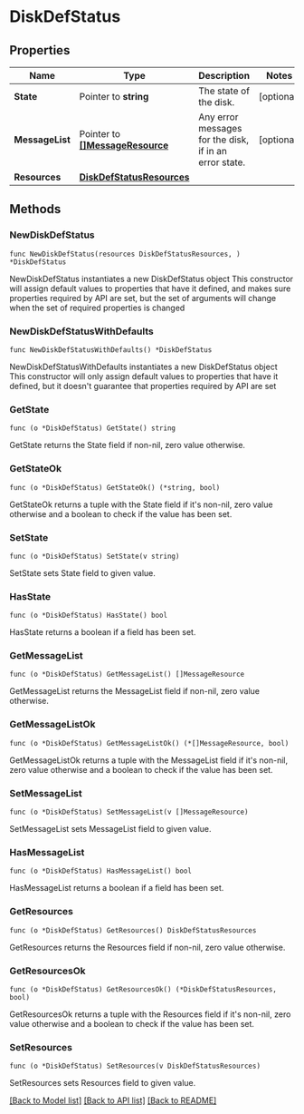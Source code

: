 # DiskDefStatus

## Properties

Name | Type | Description | Notes
------------ | ------------- | ------------- | -------------
**State** | Pointer to **string** | The state of the disk. | [optional] 
**MessageList** | Pointer to [**[]MessageResource**](MessageResource.md) | Any error messages for the disk, if in an error state. | [optional] 
**Resources** | [**DiskDefStatusResources**](DiskDefStatusResources.md) |  | 

## Methods

### NewDiskDefStatus

`func NewDiskDefStatus(resources DiskDefStatusResources, ) *DiskDefStatus`

NewDiskDefStatus instantiates a new DiskDefStatus object
This constructor will assign default values to properties that have it defined,
and makes sure properties required by API are set, but the set of arguments
will change when the set of required properties is changed

### NewDiskDefStatusWithDefaults

`func NewDiskDefStatusWithDefaults() *DiskDefStatus`

NewDiskDefStatusWithDefaults instantiates a new DiskDefStatus object
This constructor will only assign default values to properties that have it defined,
but it doesn't guarantee that properties required by API are set

### GetState

`func (o *DiskDefStatus) GetState() string`

GetState returns the State field if non-nil, zero value otherwise.

### GetStateOk

`func (o *DiskDefStatus) GetStateOk() (*string, bool)`

GetStateOk returns a tuple with the State field if it's non-nil, zero value otherwise
and a boolean to check if the value has been set.

### SetState

`func (o *DiskDefStatus) SetState(v string)`

SetState sets State field to given value.

### HasState

`func (o *DiskDefStatus) HasState() bool`

HasState returns a boolean if a field has been set.

### GetMessageList

`func (o *DiskDefStatus) GetMessageList() []MessageResource`

GetMessageList returns the MessageList field if non-nil, zero value otherwise.

### GetMessageListOk

`func (o *DiskDefStatus) GetMessageListOk() (*[]MessageResource, bool)`

GetMessageListOk returns a tuple with the MessageList field if it's non-nil, zero value otherwise
and a boolean to check if the value has been set.

### SetMessageList

`func (o *DiskDefStatus) SetMessageList(v []MessageResource)`

SetMessageList sets MessageList field to given value.

### HasMessageList

`func (o *DiskDefStatus) HasMessageList() bool`

HasMessageList returns a boolean if a field has been set.

### GetResources

`func (o *DiskDefStatus) GetResources() DiskDefStatusResources`

GetResources returns the Resources field if non-nil, zero value otherwise.

### GetResourcesOk

`func (o *DiskDefStatus) GetResourcesOk() (*DiskDefStatusResources, bool)`

GetResourcesOk returns a tuple with the Resources field if it's non-nil, zero value otherwise
and a boolean to check if the value has been set.

### SetResources

`func (o *DiskDefStatus) SetResources(v DiskDefStatusResources)`

SetResources sets Resources field to given value.



[[Back to Model list]](../README.md#documentation-for-models) [[Back to API list]](../README.md#documentation-for-api-endpoints) [[Back to README]](../README.md)



